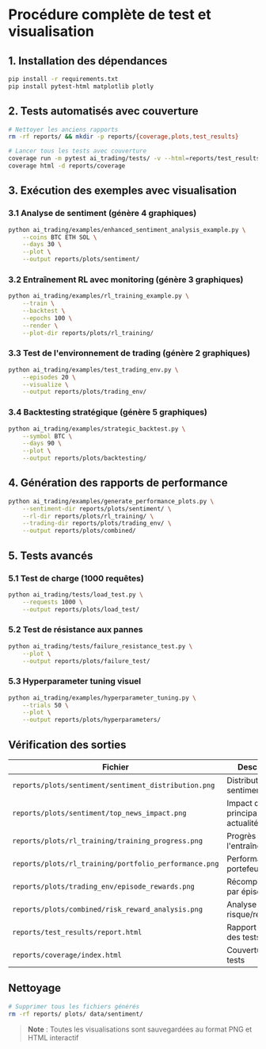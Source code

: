 # Procédure complète de test et visualisation

## 1. Installation des dépendances
```bash
pip install -r requirements.txt
pip install pytest-html matplotlib plotly
```

## 2. Tests automatisés avec couverture
```bash
# Nettoyer les anciens rapports
rm -rf reports/ && mkdir -p reports/{coverage,plots,test_results}

# Lancer tous les tests avec couverture
coverage run -m pytest ai_trading/tests/ -v --html=reports/test_results/report.html --self-contained-html
coverage html -d reports/coverage
```

## 3. Exécution des exemples avec visualisation

### 3.1 Analyse de sentiment (génère 4 graphiques)
```bash
python ai_trading/examples/enhanced_sentiment_analysis_example.py \
    --coins BTC ETH SOL \
    --days 30 \
    --plot \
    --output reports/plots/sentiment/
```

### 3.2 Entraînement RL avec monitoring (génère 3 graphiques)
```bash
python ai_trading/examples/rl_training_example.py \
    --train \
    --backtest \
    --epochs 100 \
    --render \
    --plot-dir reports/plots/rl_training/
```

### 3.3 Test de l'environnement de trading (génère 2 graphiques)
```bash
python ai_trading/examples/test_trading_env.py \
    --episodes 20 \
    --visualize \
    --output reports/plots/trading_env/
```

### 3.4 Backtesting stratégique (génère 5 graphiques)
```bash
python ai_trading/examples/strategic_backtest.py \
    --symbol BTC \
    --days 90 \
    --plot \
    --output reports/plots/backtesting/
```

## 4. Génération des rapports de performance
```bash
python ai_trading/examples/generate_performance_plots.py \
    --sentiment-dir reports/plots/sentiment/ \
    --rl-dir reports/plots/rl_training/ \
    --trading-dir reports/plots/trading_env/ \
    --output reports/plots/combined/
```

## 5. Tests avancés

### 5.1 Test de charge (1000 requêtes)
```bash
python ai_trading/tests/load_test.py \
    --requests 1000 \
    --output reports/plots/load_test/
```

### 5.2 Test de résistance aux pannes
```bash
python ai_trading/tests/failure_resistance_test.py \
    --plot \
    --output reports/plots/failure_test/
```

### 5.3 Hyperparameter tuning visuel
```bash
python ai_trading/examples/hyperparameter_tuning.py \
    --trials 50 \
    --plot \
    --output reports/plots/hyperparameters/
```

## Vérification des sorties

| Fichier | Description |
|---------|-------------|
| `reports/plots/sentiment/sentiment_distribution.png` | Distribution des sentiments |
| `reports/plots/sentiment/top_news_impact.png` | Impact des principales actualités |
| `reports/plots/rl_training/training_progress.png` | Progrès de l'entraînement RL |
| `reports/plots/rl_training/portfolio_performance.png` | Performance du portefeuille |
| `reports/plots/trading_env/episode_rewards.png` | Récompenses par épisode |
| `reports/plots/combined/risk_reward_analysis.png` | Analyse risque/rendement |
| `reports/test_results/report.html` | Rapport HTML des tests |
| `reports/coverage/index.html` | Couverture des tests |

## Nettoyage
```bash
# Supprimer tous les fichiers générés
rm -rf reports/ plots/ data/sentiment/
```

> **Note** : Toutes les visualisations sont sauvegardées au format PNG et HTML interactif